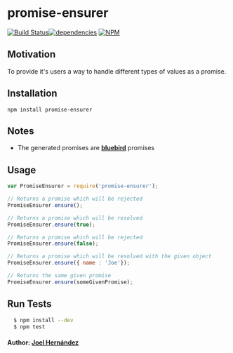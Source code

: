 # promise-ensurer

[![Build Status](https://travis-ci.org/thefabulousdev/promise-ensurer.svg?branch=master)](https://travis-ci.org/thefabulousdev/promise-ensurer)[![dependencies](https://david-dm.org/thefabulousdev/promise-ensurer.svg)](https://david-dm.org/thefabulousdev/promise-ensurer)
[![NPM](https://nodei.co/npm/promise-ensurer.png?downloads=true&downloadRank=true&stars=true)](https://nodei.co/npm/promise-ensurer/)

## Motivation
To provide it's users a way to handle different types of values as a promise.

## Installation

    npm install promise-ensurer

## Notes
 - The generated promises are **[bluebird](http://bluebirdjs.com/)** promises 

## Usage

```js
var PromiseEnsurer = require('promise-ensurer');

// Returns a promise which will be rejected
PromiseEnsurer.ensure();

// Returns a promise which will be resolved
PromiseEnsurer.ensure(true); 

// Returns a promise which will be rejected
PromiseEnsurer.ensure(false);

// Returns a promise which will be resolved with the given object
PromiseEnsurer.ensure({ name : 'Joe'});

// Returns the same given promise
PromiseEnsurer.ensure(someGivenPromise);
```

## Run Tests

``` bash
  $ npm install --dev
  $ npm test
```

#### Author: [Joel Hernández](https://github.com/thefabulousdev)

